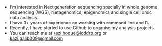 



- I’m interested in Next generation sequencing specially in whole genome sequencing (WGS), metagenomics, epigenomics and single cell omic data analysis.
- I have 3+ years of experience on working with command line and R.
- Recently, I have started to use Github to organise my analysis projects.
- You can reach me at kazi.hoque@icddrb.org or kazi.galib009@gmail.com

<!---
Galib009/Galib009 is a ✨ special ✨ repository because its `README.md` (this file) appears on your GitHub profile.
You can click the Preview link to take a look at your changes.
--->
